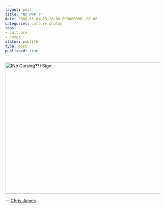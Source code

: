 ```yaml
---
layout: post
title: "No @%#!!"
date: 2008-05-01 23:20:00.000000000 -07:00
categories: culture photos
tags:
- cult.ure
- humor
status: publish
type: post
published: true
---
```

<a data-flickr-embed="true" href="https://www.flickr.com/photos/christopherdale/23860378/in/photolist-37hRQ" title="(No Cursing??) Sign"><img src="https://farm1.staticflickr.com/18/23860378_89e8ebd646_z.jpg?zz=1" width="640" height="426" alt="(No Cursing??) Sign"></a>

&mdash; [Chris James](http://flickr.com/photos/christopherdale)
